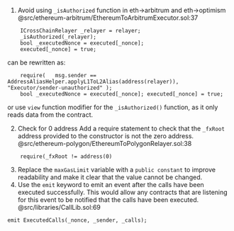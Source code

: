 

1. Avoid using  `_isAuthorized` function in eth->arbitrum and eth->optimism
	@src/ethereum-arbitrum/EthereumToArbitrumExecutor.sol:37
```solidity
	ICrossChainRelayer _relayer = relayer; 
	_isAuthorized(_relayer); 
	bool _executedNonce = executed[_nonce]; 
	executed[_nonce] = true;
```

can be rewritten as:

```solidity
	require(   msg.sender == AddressAliasHelper.applyL1ToL2Alias(address(relayer)),   "Executor/sender-unauthorized" );
	bool _executedNonce = executed[_nonce]; executed[_nonce] = true;
```
or use `view` function modifier for the `_isAuthorized()` function, as it only reads data from the contract.

2. Check for 0 address 
    Add a require statement to check that the `_fxRoot` address provided to the constructor is not the zero address.
	@src/ethereum-polygon/EthereumToPolygonRelayer.sol:38
```solidity
	require(_fxRoot != address(0)
```
3. Replace the `maxGasLimit` variable with a `public constant` to improve readability and make it clear that the value cannot be changed.
4. Use the `emit` keyword to emit an event after the calls have been executed successfully. This would allow any contracts that are listening for this event to be notified that the calls have been executed.
	@src/libraries/CallLib.sol:69
```solidity
emit ExecutedCalls(_nonce, _sender, _calls);
```
